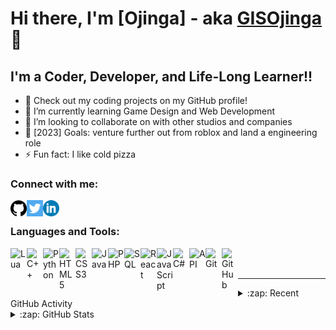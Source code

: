# Hi there, I'm [Ojinga] - aka [GISOjinga][GitHub] 👋

## I'm a Coder, Developer, and Life-Long Learner!!

- 🔭 Check out my coding projects on my GitHub profile!
- 🌱 I’m currently learning Game Design and Web Development
- 👯 I’m looking to collaborate on with other studios and companies
- 🥅 [2023] Goals: venture further out from roblox and land a engineering role
- ⚡ Fun fact: I like cold pizza

### Connect with me:

[<img align="left" alt="Lua" width="26px" src="./img/GitHub.png" />](https://github.com/GISOjinga)
[<img align="left" alt="Lua" width="26px" src="./img/Twitter.png" />](https://twitter.com/GIS_Ojinga)
[<img align="left" alt="Lua" width="26px" src="./img/Linkedin.png" />](https://www.linkedin.com/in/ojinga-anokwu/)

<br />

### Languages and Tools:

<!-- Lua -->
[<img align="left" alt="Lua" width="26px" src="https://cdn.jsdelivr.net/gh/devicons/devicon/icons/lua/lua-original-wordmark.svg" />](#)

<!-- C++ -->
[<img align="left" alt="C++" width="26px" src="https://cdn.jsdelivr.net/gh/devicons/devicon/icons/cplusplus/cplusplus-original.svg" />](#)

<!-- Python -->
[<img align="left" alt="Python" width="26px" src="https://cdn.jsdelivr.net/gh/devicons/devicon/icons/python/python-original-wordmark.svg" />](#)

<!-- HTML -->
[<img align="left" alt="HTML5" width="26px" src="https://cdn.jsdelivr.net/gh/devicons/devicon/icons/html5/html5-original-wordmark.svg" />](#)

<!-- CSS -->
[<img align="left" alt="CSS3" width="26px" src="https://cdn.jsdelivr.net/gh/devicons/devicon/icons/css3/css3-original-wordmark.svg" />](#)

<!-- Java -->
[<img align="left" alt="Java" width="26px" src="https://cdn.jsdelivr.net/gh/devicons/devicon/icons/java/java-original-wordmark.svg" />](#)

<!-- PHP -->
[<img align="left" alt="PHP" width="26px" src="https://cdn.jsdelivr.net/gh/devicons/devicon/icons/php/php-original.svg" />](#)

<!-- SQL -->
[<img align="left" alt="SQL" width="26px" src="https://cdn.jsdelivr.net/gh/devicons/devicon/icons/mysql/mysql-original-wordmark.svg" />](#)

<!-- React -->
[<img align="left" alt="React" width="26px" src="https://cdn.jsdelivr.net/gh/devicons/devicon/icons/react/react-original-wordmark.svg" />](#)

<!-- JavaScript -->
[<img align="left" alt="JavaScript" width="26px" src="https://cdn.jsdelivr.net/gh/devicons/devicon/icons/javascript/javascript-original.svg" />](#)

<!-- C# -->
[<img align="left" alt="C#" width="26px" src="https://cdn.jsdelivr.net/gh/devicons/devicon/icons/csharp/csharp-original.svg" />](#)

<!-- APIs -->
[<img align="left" alt="API" width="26px" src="https://img.icons8.com/color/48/000000/api.png" />](#)

<!-- Git -->
[<img align="left" alt="Git" width="26px" src="https://cdn.jsdelivr.net/gh/devicons/devicon/icons/git/git-original-wordmark.svg" />](#)

<!-- GitHub -->
[<img align="left" alt="GitHub" width="26px" src="https://cdn.jsdelivr.net/gh/devicons/devicon/icons/github/github-original-wordmark.svg" />](#)



<br />
<br />

---
<details>
  <summary>:zap: Recent GitHub Activity</summary>
  
  <!--START_SECTION:activity-->
  1. 🗣 Commented on [#34](https://github.com/GISOjinga/repo/issues/34) in [Your Starwars Repo](https://github.com/GISOjinga/ojinga-exercise-starwars-data-modeling)
  2. 💪 Opened PR [#233](https://github.com/GISOjinga/repo/pull/233) in [Your Travel Website Repo](https://github.com/username/travel-website)
  3. 🐛 Fixed a bug in issue [#111](https://github.com/GISOjinga/repo/issues/111) in [Your Zombie Shooter Repo](https://github.com/GISOjinga/ZombieLobby)
  <!--END_SECTION:activity-->

</details>

<details>
  <summary>:zap: GitHub Stats</summary>

  ![Ojinga's GitHub stats](https://github-readme-stats.vercel.app/api?username=GISOjinga&show_icons=true&theme=radical)

</details>


[GitHub]: https://github.com/GISOjinga
